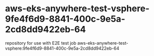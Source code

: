 # aws-eks-anywhere-test-vsphere-9fe4f6d9-8841-400c-9e5a-2cd8dd9422eb-64
repository for use with E2E test job aws-eks-anywhere-test-vsphere:9fe4f6d9-8841-400c-9e5a-2cd8dd9422eb-64
